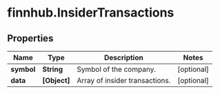 # finnhub.InsiderTransactions

## Properties

Name | Type | Description | Notes
------------ | ------------- | ------------- | -------------
**symbol** | **String** | Symbol of the company. | [optional] 
**data** | **[Object]** | Array of insider transactions. | [optional] 


